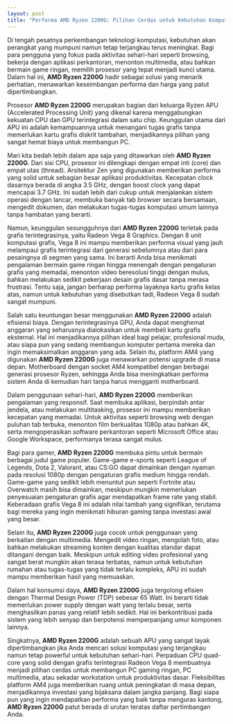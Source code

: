 ```yaml
---
layout: post
title: "Performa AMD Ryzen 2200G: Pilihan Cerdas untuk Kebutuhan Komputasi Sehari-hari"
---
```


Di tengah pesatnya perkembangan teknologi komputasi, kebutuhan akan perangkat yang mumpuni namun tetap terjangkau terus meningkat. Bagi para pengguna yang fokus pada aktivitas sehari-hari seperti browsing, bekerja dengan aplikasi perkantoran, menonton multimedia, atau bahkan bermain game ringan, memilih prosesor yang tepat menjadi kunci utama. Dalam hal ini, **AMD Ryzen 2200G** hadir sebagai solusi yang menarik perhatian, menawarkan keseimbangan performa dan harga yang patut dipertimbangkan.

Prosesor **AMD Ryzen 2200G** merupakan bagian dari keluarga Ryzen APU (Accelerated Processing Unit) yang dikenal karena menggabungkan kekuatan CPU dan GPU terintegrasi dalam satu chip. Keunggulan utama dari APU ini adalah kemampuannya untuk menangani tugas grafis tanpa memerlukan kartu grafis diskrit tambahan, menjadikannya pilihan yang sangat hemat biaya untuk membangun PC.

Mari kita bedah lebih dalam apa saja yang ditawarkan oleh **AMD Ryzen 2200G**. Dari sisi CPU, prosesor ini dilengkapi dengan empat inti (core) dan empat utas (thread). Arsitektur Zen yang digunakan memberikan performa yang solid untuk sebagian besar aplikasi produktivitas. Kecepatan clock dasarnya berada di angka 3.5 GHz, dengan boost clock yang dapat mencapai 3.7 GHz. Ini sudah lebih dari cukup untuk menjalankan sistem operasi dengan lancar, membuka banyak tab browser secara bersamaan, mengedit dokumen, dan melakukan tugas-tugas komputasi umum lainnya tanpa hambatan yang berarti.

Namun, keunggulan sesungguhnya dari **AMD Ryzen 2200G** terletak pada grafis terintegrasinya, yaitu Radeon Vega 8 Graphics. Dengan 8 unit komputasi grafis, Vega 8 ini mampu memberikan performa visual yang jauh melampaui grafis terintegrasi dari generasi sebelumnya atau dari para pesaingnya di segmen yang sama. Ini berarti Anda bisa menikmati pengalaman bermain game ringan hingga menengah dengan pengaturan grafis yang memadai, menonton video beresolusi tinggi dengan mulus, bahkan melakukan sedikit pekerjaan desain grafis dasar tanpa merasa frustrasi. Tentu saja, jangan berharap performa layaknya kartu grafis kelas atas, namun untuk kebutuhan yang disebutkan tadi, Radeon Vega 8 sudah sangat mumpuni.

Salah satu keuntungan besar menggunakan **AMD Ryzen 2200G** adalah efisiensi biaya. Dengan terintegrasinya GPU, Anda dapat menghemat anggaran yang seharusnya dialokasikan untuk membeli kartu grafis eksternal. Hal ini menjadikannya pilihan ideal bagi pelajar, profesional muda, atau siapa pun yang sedang membangun komputer pertama mereka dan ingin memaksimalkan anggaran yang ada. Selain itu, platform AM4 yang digunakan **AMD Ryzen 2200G** juga menawarkan potensi upgrade di masa depan. Motherboard dengan socket AM4 kompatibel dengan berbagai generasi prosesor Ryzen, sehingga Anda bisa meningkatkan performa sistem Anda di kemudian hari tanpa harus mengganti motherboard.

Dalam penggunaan sehari-hari, **AMD Ryzen 2200G** memberikan pengalaman yang responsif. Saat membuka aplikasi, berpindah antar jendela, atau melakukan multitasking, prosesor ini mampu memberikan kecepatan yang memadai. Untuk aktivitas seperti browsing web dengan puluhan tab terbuka, menonton film berkualitas 1080p atau bahkan 4K, serta mengoperasikan software perkantoran seperti Microsoft Office atau Google Workspace, performanya terasa sangat mulus.

Bagi para gamer, **AMD Ryzen 2200G** membuka pintu untuk bermain berbagai judul game populer. Game-game e-sports seperti League of Legends, Dota 2, Valorant, atau CS:GO dapat dimainkan dengan nyaman pada resolusi 1080p dengan pengaturan grafis medium hingga rendah. Game-game yang sedikit lebih menuntut pun seperti Fortnite atau Overwatch masih bisa dimainkan, meskipun mungkin memerlukan penyesuaian pengaturan grafis agar mendapatkan frame rate yang stabil. Keberadaan grafis Vega 8 ini adalah nilai tambah yang signifikan, terutama bagi mereka yang ingin menikmati hiburan gaming tanpa investasi awal yang besar.

Selain itu, **AMD Ryzen 2200G** juga cocok untuk penggunaan yang berkaitan dengan multimedia. Mengedit video ringan, mengolah foto, atau bahkan melakukan streaming konten dengan kualitas standar dapat ditangani dengan baik. Meskipun untuk editing video profesional yang sangat berat mungkin akan terasa terbatas, namun untuk kebutuhan rumahan atau tugas-tugas yang tidak terlalu kompleks, APU ini sudah mampu memberikan hasil yang memuaskan.

Dalam hal konsumsi daya, **AMD Ryzen 2200G** juga tergolong efisien dengan Thermal Design Power (TDP) sebesar 65 Watt. Ini berarti tidak memerlukan power supply dengan watt yang terlalu besar, serta menghasilkan panas yang relatif lebih sedikit. Hal ini berkontribusi pada sistem yang lebih senyap dan berpotensi memperpanjang umur komponen lainnya.

Singkatnya, **AMD Ryzen 2200G** adalah sebuah APU yang sangat layak dipertimbangkan jika Anda mencari solusi komputasi yang terjangkau namun tetap powerful untuk kebutuhan sehari-hari. Perpaduan CPU quad-core yang solid dengan grafis terintegrasi Radeon Vega 8 membuatnya menjadi pilihan cerdas untuk membangun PC gaming ringan, PC multimedia, atau sekadar workstation untuk produktivitas dasar. Fleksibilitas platform AM4 juga memberikan ruang untuk peningkatan di masa depan, menjadikannya investasi yang bijaksana dalam jangka panjang. Bagi siapa pun yang ingin mendapatkan performa yang baik tanpa menguras kantong, **AMD Ryzen 2200G** patut berada di urutan teratas daftar pertimbangan Anda.

